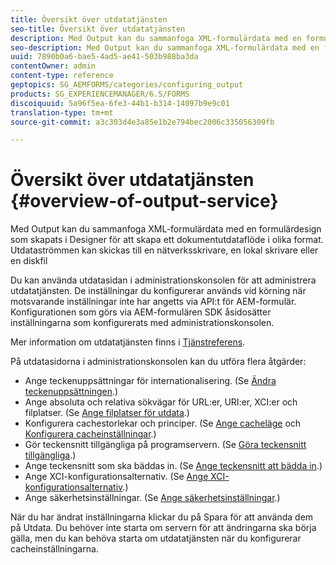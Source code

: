 ```yaml
---
title: Översikt över utdatatjänsten
seo-title: Översikt över utdatatjänsten
description: Med Output kan du sammanfoga XML-formulärdata med en formulärdesign som skapats i Designer för att skapa ett dokumentutdataflöde i olika format.
seo-description: Med Output kan du sammanfoga XML-formulärdata med en formulärdesign som skapats i Designer för att skapa ett dokumentutdataflöde i olika format.
uuid: 7890b0a6-bae5-4ad5-ae41-503b988ba3da
contentOwner: admin
content-type: reference
geptopics: SG_AEMFORMS/categories/configuring_output
products: SG_EXPERIENCEMANAGER/6.5/FORMS
discoiquuid: 5a96f5ea-6fe3-44b1-b314-14097b9e9c01
translation-type: tm+mt
source-git-commit: a3c303d4e3a85e1b2e794bec2006c335056309fb

---
```



# Översikt över utdatatjänsten {#overview-of-output-service}

Med Output kan du sammanfoga XML-formulärdata med en formulärdesign som skapats i Designer för att skapa ett dokumentutdataflöde i olika format. Utdataströmmen kan skickas till en nätverksskrivare, en lokal skrivare eller en diskfil

Du kan använda utdatasidan i administrationskonsolen för att administrera utdatatjänsten. De inställningar du konfigurerar används vid körning när motsvarande inställningar inte har angetts via API:t för AEM-formulär. Konfigurationen som görs via AEM-formulären SDK åsidosätter inställningarna som konfigurerats med administrationskonsolen.

Mer information om utdatatjänsten finns i [Tjänstreferens](https://www.adobe.com/go/learn_aemforms_services_61).

På utdatasidorna i administrationskonsolen kan du utföra flera åtgärder:

* Ange teckenuppsättningar för internationalisering. (Se [Ändra teckenuppsättningen](/help/forms/using/admin-help/change-character-set.md#change-the-character-set).)
* Ange absoluta och relativa sökvägar för URL:er, URI:er, XCI:er och filplatser. (Se [Ange filplatser för utdata](/help/forms/using/admin-help/specify-file-locations-output.md#specify-file-locations-for-output).)
* Konfigurera cachestorlekar och principer. (Se [Ange cacheläge](/help/forms/using/admin-help/configuring-caching-output.md#specifying-the-cache-mode) och [Konfigurera cacheinställningar](/help/forms/using/admin-help/configuring-caching-output.md#configuring-cache-settings).)
* Gör teckensnitt tillgängliga på programservern. (Se [Göra teckensnitt tillgängliga](/help/forms/using/admin-help/make-fonts-available.md#make-fonts-available).)
* Ange teckensnitt som ska bäddas in. (Se [Ange teckensnitt att bädda in](/help/forms/using/admin-help/specify-fonts-embed.md#specify-fonts-to-embed).)
* Ange XCI-konfigurationsalternativ. (Se [Ange XCI-konfigurationsalternativ](/help/forms/using/admin-help/specify-xci-configuration-options.md#specify-xci-configuration-options).)
* Ange säkerhetsinställningar. (Se [Ange säkerhetsinställningar](/help/forms/using/admin-help/specify-security-settings.md#specify-security-settings).)

När du har ändrat inställningarna klickar du på Spara för att använda dem på Utdata. Du behöver inte starta om servern för att ändringarna ska börja gälla, men du kan behöva starta om utdatatjänsten när du konfigurerar cacheinställningarna.
